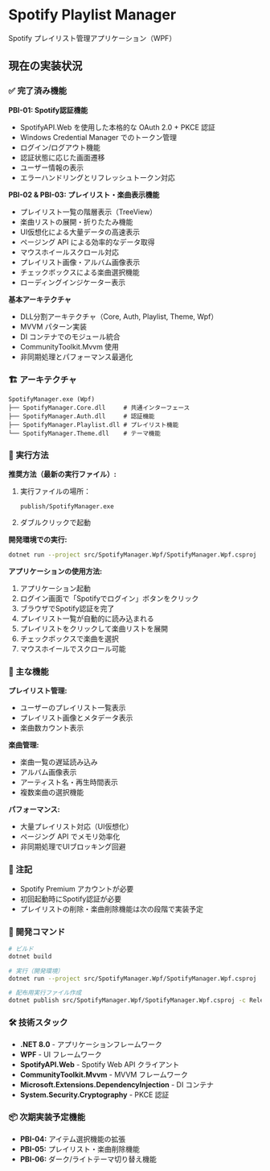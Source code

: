 # Spotify Playlist Manager

Spotify プレイリスト管理アプリケーション（WPF）

## 現在の実装状況

### ✅ 完了済み機能

**PBI-01: Spotify認証機能**
- SpotifyAPI.Web を使用した本格的な OAuth 2.0 + PKCE 認証
- Windows Credential Manager でのトークン管理
- ログイン/ログアウト機能
- 認証状態に応じた画面遷移
- ユーザー情報の表示
- エラーハンドリングとリフレッシュトークン対応

**PBI-02 & PBI-03: プレイリスト・楽曲表示機能**
- プレイリスト一覧の階層表示（TreeView）
- 楽曲リストの展開・折りたたみ機能
- UI仮想化による大量データの高速表示
- ページング API による効率的なデータ取得
- マウスホイールスクロール対応
- プレイリスト画像・アルバム画像表示
- チェックボックスによる楽曲選択機能
- ローディングインジケーター表示

**基本アーキテクチャ**
- DLL分割アーキテクチャ（Core, Auth, Playlist, Theme, Wpf）
- MVVM パターン実装
- DI コンテナでのモジュール統合
- CommunityToolkit.Mvvm 使用
- 非同期処理とパフォーマンス最適化

### 🏗️ アーキテクチャ

```
SpotifyManager.exe (Wpf)
├── SpotifyManager.Core.dll     # 共通インターフェース
├── SpotifyManager.Auth.dll     # 認証機能
├── SpotifyManager.Playlist.dll # プレイリスト機能
└── SpotifyManager.Theme.dll    # テーマ機能
```

### 🚀 実行方法

**推奨方法（最新の実行ファイル）:**
1. 実行ファイルの場所：
   ```
   publish/SpotifyManager.exe
   ```
2. ダブルクリックで起動

**開発環境での実行:**
```bash
dotnet run --project src/SpotifyManager.Wpf/SpotifyManager.Wpf.csproj
```

**アプリケーションの使用方法:**
1. アプリケーション起動
2. ログイン画面で「Spotifyでログイン」ボタンをクリック
3. ブラウザでSpotify認証を完了
4. プレイリスト一覧が自動的に読み込まれる
5. プレイリストをクリックして楽曲リストを展開
6. チェックボックスで楽曲を選択
7. マウスホイールでスクロール可能

### 🎵 主な機能

**プレイリスト管理:**
- ユーザーのプレイリスト一覧表示
- プレイリスト画像とメタデータ表示
- 楽曲数カウント表示

**楽曲管理:**
- 楽曲一覧の遅延読み込み
- アルバム画像表示
- アーティスト名・再生時間表示
- 複数楽曲の選択機能

**パフォーマンス:**
- 大量プレイリスト対応（UI仮想化）
- ページング API でメモリ効率化
- 非同期処理でUIブロッキング回避

### 📝 注記

- Spotify Premium アカウントが必要
- 初回起動時にSpotify認証が必要
- プレイリストの削除・楽曲削除機能は次の段階で実装予定

### 🔧 開発コマンド

```bash
# ビルド
dotnet build

# 実行（開発環境）
dotnet run --project src/SpotifyManager.Wpf/SpotifyManager.Wpf.csproj

# 配布用実行ファイル作成
dotnet publish src/SpotifyManager.Wpf/SpotifyManager.Wpf.csproj -c Release -o publish --self-contained true -r win-x64
```

### 🛠️ 技術スタック

- **.NET 8.0** - アプリケーションフレームワーク
- **WPF** - UI フレームワーク
- **SpotifyAPI.Web** - Spotify Web API クライアント
- **CommunityToolkit.Mvvm** - MVVM フレームワーク
- **Microsoft.Extensions.DependencyInjection** - DI コンテナ
- **System.Security.Cryptography** - PKCE 認証

### 📦 次期実装予定機能

- **PBI-04:** アイテム選択機能の拡張
- **PBI-05:** プレイリスト・楽曲削除機能
- **PBI-06:** ダーク/ライトテーマ切り替え機能